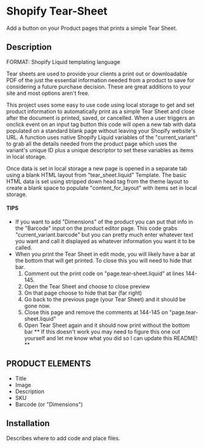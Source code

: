 # Shopify Tear-Sheet
Add a button on your Product pages that prints a simple Tear Sheet.

## Description 
FORMAT: Shopify Liquid templating language

Tear sheets are used to provide your clients a print out or downloadable PDF of the just the essential information needed from a product to save for considering a future purchase decision. These are great additions to your site and most options aren't free.

This project uses some easy to use code using local storage to get and set product information to automatically print as a simple Tear Sheet and close after the document is printed, saved, or cancelled. When a user triggers an onclick event on an input tag button this code will open a new tab with data populated on a standard blank page without leaving your Shopify website's URL. A function uses native Shopify Liquid variables of the "current_variant" to grab all the details needed from the product page which uses the variant's unique ID plus a unique descriptor to set these variables as items in local storage.

Once data is set in local storage a new page is opened in a separate tab using a blank HTML layout from "tear_sheet.liquid" Template. The basic HTML data is set using stripped down head tag from the theme layout to create a blank space to populate "content_for_layout" with items set in local storage.


#### TIPS
- If you want to add "Dimensions" of the product you can put that info in the "Barcode" input on the product editor page. This code grabs "current_variant.barcode" but you can pretty much enter whatever text you want and call it displayed as whatever information you want it to be called.
- When you print the Tear Sheet in edit mode, you will likely have a bar at the bottom that will get printed. To close this you will need to hide that bar.
    1. Comment out the print code on "page.tear-sheet.liquid" at lines 144-145.
    2. Open the Tear Sheet and choose to close preview
    3. On that page choose to hide that bar (far right)
    4. Go back to the previous page (your Tear Sheet) and it should be gone now.
    5. Close this page and remove the comments at 144-145 on "page.tear-sheet.liquid"
    6. Open Tear Sheet again and it should now print without the bottom bar
        ** If this doesn't work you may need to figure this one out yourself and let me know what you did so I can update this README! **

## PRODUCT ELEMENTS
- Title
- Image
- Description
- SKU
- Barcode (or "Dimensions")

## Installation

Describes where to add code and place files.
